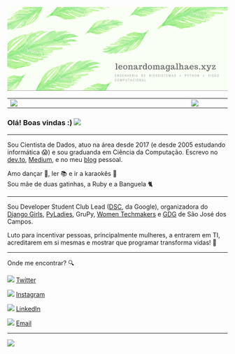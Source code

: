 ![capa github](https://github.com/leopmagalhaes/leopmagalhaes/blob/main/imagem.png)  


<center>
  <table>
    <tr>
        <td><img width="400px" align="left" src="https://github-readme-stats.vercel.app/api/top-langs/?username=leopmagalhaes&hide=html&layout=compact&theme=buefy" /></td>
        <td><img width="495px" align="left" src="https://github-readme-stats.vercel.app/api?username=leopmagalhaes&theme=buefy"/></td>
    </tr>   
  </table>
</center>  

### Olá! Boas vindas :) <img src="https://github.com/leticiadasilva/leticiadasilva/blob/main/images/Hi.gif" width="30px">

---

Sou Cientista de Dados, atuo na área desde 2017 (e desde 2005 estudando informática :scream:) e sou graduanda em Ciência da Computação. Escrevo no [dev.to](https://dev.to/dii_lua), [Medium](https://medium.com/@dii_lua), e no meu [blog](https://leticiadasilva.github.io/) pessoal.  

Amo dançar :dancer:, ler :books: e ir a karaokês :microphone:  
Sou mãe de duas gatinhas, a Ruby e a Banguela :cat2:  

---

Sou Developer Student Club Lead ([DSC](https://dsc.community.dev/universidade-paulista/), da Google), organizadora do [Django Girls](https://www.instagram.com/djangogirlssjc/), [PyLadies](https://www.instagram.com/pyladiessjc/), GruPy, [Women Techmakers](https://www.instagram.com/wtmsjc/) e [GDG](https://www.instagram.com/gdgsjc/) de São José dos Campos.  

Luto para incentivar pessoas, principalmente mulheres, a entrarem em TI, acreditarem em si mesmas e mostrar que programar transforma vidas! :revolving_hearts:   

---

Onde me encontrar? :mag:  

<a href="https://twitter.com/dii_lua"><img src="https://github.com/leticiadasilva/leticiadasilva/blob/main/images/twitter.png" width="16"></img></a> [Twitter](https://twitter.com/dii_lua)   

<a href="https://www.instagram.com/dii_lua/"><img src="https://github.com/leticiadasilva/leticiadasilva/blob/main/images/instagram.png" width="16"></img></a> [Instagram](https://www.instagram.com/dii_lua)  

<a href="https://www.linkedin.com/in/leticiasilvar"><img src="https://github.com/leticiadasilva/leticiadasilva/blob/main/images/linkedin.png" width="16"></img></a> [LinkedIn](https://www.linkedin.com/in/leticiasilvar)  

<a href="mailto:leticiadasilva.contato@gmail.com"><img src="https://github.com/leticiadasilva/leticiadasilva/blob/main/images/email.png" width="16"></img></a> [Email](mailto:leticiadasilva.contato@gmail.com)  

---  

![](https://komarev.com/ghpvc/?username=leticiadasilva&color=blue&style=flat)
